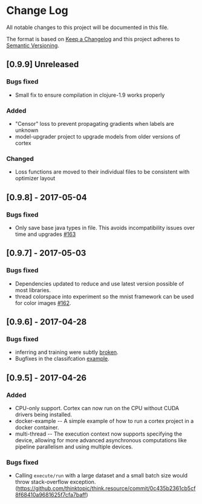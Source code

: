 # Change Log
All notable changes to this project will be documented in this file.

The format is based on [Keep a Changelog](http://keepachangelog.com/)
and this project adheres to [Semantic Versioning](http://semver.org/).

## [0.9.9] Unreleased
### Bugs fixed
- Small fix to ensure compilation in clojure-1.9 works properly

### Added
- "Censor" loss to prevent propagating gradients when labels are unknown
- model-upgrader project to upgrade models from older versions of cortex

### Changed
- Loss functions are moved to their individual files to be consistent with optimizer layout

## [0.9.8] - 2017-05-04
### Bugs fixed
- Only save base java types in file.  This avoids incompatibility issues over time and upgrades [#163](https://github.com/thinktopic/cortex/pull/163)

## [0.9.7] - 2017-05-03
### Bugs fixed
- Dependencies updated to reduce and use latest version possible of most libraries.
- thread colorspace into experiment so the mnist framework can be used for color images [#162](https://github.com/thinktopic/cortex/pull/162).


## [0.9.6] - 2017-04-28
### Bugs fixed
- inferring and training were subtly [broken](https://github.com/thinktopic/cortex/pull/161).
- Bugfixes in the classifcation [example](https://github.com/thinktopic/cortex/pull/159).


## [0.9.5] - 2017-04-26
### Added
- CPU-only support. Cortex can now run on the CPU without CUDA drivers being installed.
- docker-example -- A simple example of how to run a cortex project in a docker container.
- multi-thread -- The execution context now supports specifying the device, allowing for more advanced asynchronous computations like pipeline parallelism and using multiple devices.

### Bugs fixed
- Calling `execute/run` with a large dataset and a small batch size would throw stack-overflow exception. (https://github.com/thinktopic/think.resource/commit/0c435b2361cb5cf8f68410a9681625f7cfa7baff)
